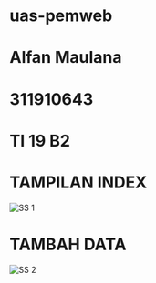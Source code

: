 # uas-pemweb
# Alfan Maulana
# 311910643
# TI 19 B2

# TAMPILAN INDEX
![SS 1](https://user-images.githubusercontent.com/81576195/126422554-548aedd5-b26c-474a-be17-c521417c231e.jpg)

# TAMBAH DATA
![SS 2](https://user-images.githubusercontent.com/81576195/126423647-10e45629-eb4f-4c25-81f2-7306f59e96a0.jpg)







